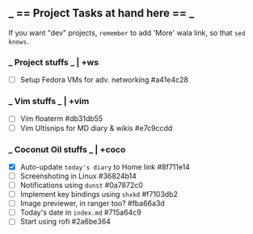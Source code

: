 ## _ == Project Tasks at hand here ==  _

If you want "dev" projects, `remember` to add 'More' wala link, so that `sed knows`.

### _ Project stuffs _ | +ws
* [ ] Setup Fedora VMs for adv. networking  #a41e4c28

### _ Vim stuffs _ | +vim
* [ ] Vim floaterm  #db31db55
* [ ] Vim Ultisnips for MD diary & wikis  #e7c9ccdd

### _ Coconut Oil stuffs _ | +coco
* [X] Auto-update `today's diary` to Home link  #8f711e14
* [ ] Screenshoting in Linux  #36824b14
* [ ] Notifications using `dunst`  #0a7872c0
* [ ] Implement key bindings using `shxkd`  #f7103db2
* [ ] Image previewer, in ranger too?  #fba66a3d
* [ ] Today's date in `index.md`  #715a64c9
* [ ] Start using rofi  #2a6be364
